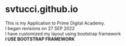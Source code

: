 # svtucci.github.io
This is my Application to Prime Digital Academy.     
I began revisions on 27 SEP 2022    
I have customized my layout using bootstrap framework    
**I USE BOOTSTRAP FRAMEWORK**
